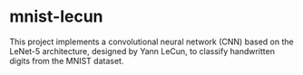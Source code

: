 # mnist-lecun
This project implements a convolutional neural network (CNN) based on the LeNet-5 architecture, designed by Yann LeCun, to classify handwritten digits from the MNIST dataset.
